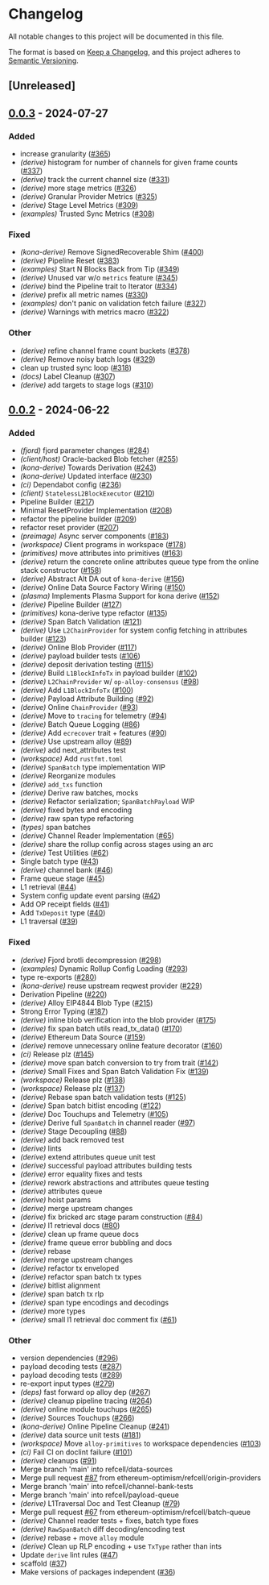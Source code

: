 # Changelog
All notable changes to this project will be documented in this file.

The format is based on [Keep a Changelog](https://keepachangelog.com/en/1.0.0/),
and this project adheres to [Semantic Versioning](https://semver.org/spec/v2.0.0.html).

## [Unreleased]

## [0.0.3](https://github.com/merklefruit/kona/compare/kona-derive-v0.0.2...kona-derive-v0.0.3) - 2024-07-27

### Added
- increase granularity ([#365](https://github.com/merklefruit/kona/pull/365))
- *(derive)* histogram for number of channels for given frame counts ([#337](https://github.com/merklefruit/kona/pull/337))
- *(derive)* track the current channel size ([#331](https://github.com/merklefruit/kona/pull/331))
- *(derive)* more stage metrics ([#326](https://github.com/merklefruit/kona/pull/326))
- *(derive)* Granular Provider Metrics ([#325](https://github.com/merklefruit/kona/pull/325))
- *(derive)* Stage Level Metrics ([#309](https://github.com/merklefruit/kona/pull/309))
- *(examples)* Trusted Sync Metrics ([#308](https://github.com/merklefruit/kona/pull/308))

### Fixed
- *(kona-derive)* Remove SignedRecoverable Shim ([#400](https://github.com/merklefruit/kona/pull/400))
- *(derive)* Pipeline Reset ([#383](https://github.com/merklefruit/kona/pull/383))
- *(examples)* Start N Blocks Back from Tip ([#349](https://github.com/merklefruit/kona/pull/349))
- *(derive)* Unused var w/o `metrics` feature ([#345](https://github.com/merklefruit/kona/pull/345))
- *(derive)* bind the Pipeline trait to Iterator ([#334](https://github.com/merklefruit/kona/pull/334))
- *(derive)* prefix all metric names ([#330](https://github.com/merklefruit/kona/pull/330))
- *(examples)* don't panic on validation fetch failure ([#327](https://github.com/merklefruit/kona/pull/327))
- *(derive)* Warnings with metrics macro ([#322](https://github.com/merklefruit/kona/pull/322))

### Other
- *(derive)* refine channel frame count buckets ([#378](https://github.com/merklefruit/kona/pull/378))
- *(derive)* Remove noisy batch logs ([#329](https://github.com/merklefruit/kona/pull/329))
- clean up trusted sync loop ([#318](https://github.com/merklefruit/kona/pull/318))
- *(docs)* Label Cleanup ([#307](https://github.com/merklefruit/kona/pull/307))
- *(derive)* add targets to stage logs ([#310](https://github.com/merklefruit/kona/pull/310))

## [0.0.2](https://github.com/ethereum-optimism/kona/compare/kona-derive-v0.0.1...kona-derive-v0.0.2) - 2024-06-22

### Added
- *(fjord)* fjord parameter changes ([#284](https://github.com/ethereum-optimism/kona/pull/284))
- *(client/host)* Oracle-backed Blob fetcher ([#255](https://github.com/ethereum-optimism/kona/pull/255))
- *(kona-derive)* Towards Derivation ([#243](https://github.com/ethereum-optimism/kona/pull/243))
- *(kona-derive)* Updated interface ([#230](https://github.com/ethereum-optimism/kona/pull/230))
- *(ci)* Dependabot config ([#236](https://github.com/ethereum-optimism/kona/pull/236))
- *(client)* `StatelessL2BlockExecutor` ([#210](https://github.com/ethereum-optimism/kona/pull/210))
- Pipeline Builder ([#217](https://github.com/ethereum-optimism/kona/pull/217))
- Minimal ResetProvider Implementation ([#208](https://github.com/ethereum-optimism/kona/pull/208))
- refactor the pipeline builder ([#209](https://github.com/ethereum-optimism/kona/pull/209))
- refactor reset provider ([#207](https://github.com/ethereum-optimism/kona/pull/207))
- *(preimage)* Async server components ([#183](https://github.com/ethereum-optimism/kona/pull/183))
- *(workspace)* Client programs in workspace ([#178](https://github.com/ethereum-optimism/kona/pull/178))
- *(primitives)* move attributes into primitives ([#163](https://github.com/ethereum-optimism/kona/pull/163))
- *(derive)* return the concrete online attributes queue type from the online stack constructor ([#158](https://github.com/ethereum-optimism/kona/pull/158))
- *(derive)* Abstract Alt DA out of `kona-derive` ([#156](https://github.com/ethereum-optimism/kona/pull/156))
- *(derive)* Online Data Source Factory Wiring ([#150](https://github.com/ethereum-optimism/kona/pull/150))
- *(plasma)* Implements Plasma Support for kona derive ([#152](https://github.com/ethereum-optimism/kona/pull/152))
- *(derive)* Pipeline Builder ([#127](https://github.com/ethereum-optimism/kona/pull/127))
- *(primitives)* kona-derive type refactor ([#135](https://github.com/ethereum-optimism/kona/pull/135))
- *(derive)* Span Batch Validation ([#121](https://github.com/ethereum-optimism/kona/pull/121))
- *(derive)* Use `L2ChainProvider` for system config fetching in attributes builder ([#123](https://github.com/ethereum-optimism/kona/pull/123))
- *(derive)* Online Blob Provider ([#117](https://github.com/ethereum-optimism/kona/pull/117))
- *(derive)* payload builder tests ([#106](https://github.com/ethereum-optimism/kona/pull/106))
- *(derive)* deposit derivation testing ([#115](https://github.com/ethereum-optimism/kona/pull/115))
- *(derive)* Build `L1BlockInfoTx` in payload builder ([#102](https://github.com/ethereum-optimism/kona/pull/102))
- *(derive)* `L2ChainProvider` w/ `op-alloy-consensus` ([#98](https://github.com/ethereum-optimism/kona/pull/98))
- *(derive)* Add `L1BlockInfoTx` ([#100](https://github.com/ethereum-optimism/kona/pull/100))
- *(derive)* Payload Attribute Building ([#92](https://github.com/ethereum-optimism/kona/pull/92))
- *(derive)* Online `ChainProvider` ([#93](https://github.com/ethereum-optimism/kona/pull/93))
- *(derive)* Move to `tracing` for telemetry ([#94](https://github.com/ethereum-optimism/kona/pull/94))
- *(derive)* Batch Queue Logging ([#86](https://github.com/ethereum-optimism/kona/pull/86))
- *(derive)* Add `ecrecover` trait + features ([#90](https://github.com/ethereum-optimism/kona/pull/90))
- *(derive)* Use upstream alloy ([#89](https://github.com/ethereum-optimism/kona/pull/89))
- *(derive)* add next_attributes test
- *(workspace)* Add `rustfmt.toml`
- *(derive)* `SpanBatch` type implementation WIP
- *(derive)* Reorganize modules
- *(derive)* `add_txs` function
- *(derive)* Derive raw batches, mocks
- *(derive)* Refactor serialization; `SpanBatchPayload` WIP
- *(derive)* fixed bytes and encoding
- *(derive)* raw span type refactoring
- *(types)* span batches
- *(derive)* Channel Reader Implementation ([#65](https://github.com/ethereum-optimism/kona/pull/65))
- *(derive)* share the rollup config across stages using an arc
- *(derive)* Test Utilities ([#62](https://github.com/ethereum-optimism/kona/pull/62))
- Single batch type ([#43](https://github.com/ethereum-optimism/kona/pull/43))
- *(derive)* channel bank ([#46](https://github.com/ethereum-optimism/kona/pull/46))
- Frame queue stage ([#45](https://github.com/ethereum-optimism/kona/pull/45))
- L1 retrieval ([#44](https://github.com/ethereum-optimism/kona/pull/44))
- System config update event parsing ([#42](https://github.com/ethereum-optimism/kona/pull/42))
- Add OP receipt fields ([#41](https://github.com/ethereum-optimism/kona/pull/41))
- Add `TxDeposit` type ([#40](https://github.com/ethereum-optimism/kona/pull/40))
- L1 traversal ([#39](https://github.com/ethereum-optimism/kona/pull/39))

### Fixed
- *(derive)* Fjord brotli decompression ([#298](https://github.com/ethereum-optimism/kona/pull/298))
- *(examples)* Dynamic Rollup Config Loading ([#293](https://github.com/ethereum-optimism/kona/pull/293))
- type re-exports ([#280](https://github.com/ethereum-optimism/kona/pull/280))
- *(kona-derive)* reuse upstream reqwest provider ([#229](https://github.com/ethereum-optimism/kona/pull/229))
- Derivation Pipeline ([#220](https://github.com/ethereum-optimism/kona/pull/220))
- *(derive)* Alloy EIP4844 Blob Type ([#215](https://github.com/ethereum-optimism/kona/pull/215))
- Strong Error Typing ([#187](https://github.com/ethereum-optimism/kona/pull/187))
- *(derive)* inline blob verification into the blob provider ([#175](https://github.com/ethereum-optimism/kona/pull/175))
- *(derive)* fix span batch utils read_tx_data() ([#170](https://github.com/ethereum-optimism/kona/pull/170))
- *(derive)* Ethereum Data Source ([#159](https://github.com/ethereum-optimism/kona/pull/159))
- *(derive)* remove unnecessary online feature decorator ([#160](https://github.com/ethereum-optimism/kona/pull/160))
- *(ci)* Release plz ([#145](https://github.com/ethereum-optimism/kona/pull/145))
- *(derive)* move span batch conversion to try from trait ([#142](https://github.com/ethereum-optimism/kona/pull/142))
- *(derive)* Small Fixes and Span Batch Validation Fix ([#139](https://github.com/ethereum-optimism/kona/pull/139))
- *(workspace)* Release plz ([#138](https://github.com/ethereum-optimism/kona/pull/138))
- *(workspace)* Release plz ([#137](https://github.com/ethereum-optimism/kona/pull/137))
- *(derive)* Rebase span batch validation tests ([#125](https://github.com/ethereum-optimism/kona/pull/125))
- *(derive)* Span batch bitlist encoding ([#122](https://github.com/ethereum-optimism/kona/pull/122))
- *(derive)* Doc Touchups and Telemetry ([#105](https://github.com/ethereum-optimism/kona/pull/105))
- *(derive)* Derive full `SpanBatch` in channel reader ([#97](https://github.com/ethereum-optimism/kona/pull/97))
- *(derive)* Stage Decoupling ([#88](https://github.com/ethereum-optimism/kona/pull/88))
- *(derive)* add back removed test
- *(derive)* lints
- *(derive)* extend attributes queue unit test
- *(derive)* successful payload attributes building tests
- *(derive)* error equality fixes and tests
- *(derive)* rework abstractions and attributes queue testing
- *(derive)* attributes queue
- *(derive)* hoist params
- *(derive)* merge upstream changes
- *(derive)* fix bricked arc stage param construction ([#84](https://github.com/ethereum-optimism/kona/pull/84))
- *(derive)* l1 retrieval docs ([#80](https://github.com/ethereum-optimism/kona/pull/80))
- *(derive)* clean up frame queue docs
- *(derive)* frame queue error bubbling and docs
- *(derive)* rebase
- *(derive)* merge upstream changes
- *(derive)* refactor tx enveloped
- *(derive)* refactor span batch tx types
- *(derive)* bitlist alignment
- *(derive)* span batch tx rlp
- *(derive)* span type encodings and decodings
- *(derive)* more types
- *(derive)* small l1 retrieval doc comment fix ([#61](https://github.com/ethereum-optimism/kona/pull/61))

### Other
- version dependencies ([#296](https://github.com/ethereum-optimism/kona/pull/296))
- payload decoding tests ([#287](https://github.com/ethereum-optimism/kona/pull/287))
- payload decoding tests ([#289](https://github.com/ethereum-optimism/kona/pull/289))
- re-export input types ([#279](https://github.com/ethereum-optimism/kona/pull/279))
- *(deps)* fast forward op alloy dep ([#267](https://github.com/ethereum-optimism/kona/pull/267))
- *(derive)* cleanup pipeline tracing ([#264](https://github.com/ethereum-optimism/kona/pull/264))
- *(derive)* online module touchups ([#265](https://github.com/ethereum-optimism/kona/pull/265))
- *(derive)* Sources Touchups ([#266](https://github.com/ethereum-optimism/kona/pull/266))
- *(kona-derive)* Online Pipeline Cleanup ([#241](https://github.com/ethereum-optimism/kona/pull/241))
- *(derive)* data source unit tests ([#181](https://github.com/ethereum-optimism/kona/pull/181))
- *(workspace)* Move `alloy-primitives` to workspace dependencies ([#103](https://github.com/ethereum-optimism/kona/pull/103))
- *(ci)* Fail CI on doclint failure ([#101](https://github.com/ethereum-optimism/kona/pull/101))
- *(derive)* cleanups ([#91](https://github.com/ethereum-optimism/kona/pull/91))
- Merge branch 'main' into refcell/data-sources
- Merge pull request [#87](https://github.com/ethereum-optimism/kona/pull/87) from ethereum-optimism/refcell/origin-providers
- Merge branch 'main' into refcell/channel-bank-tests
- Merge branch 'main' into refcell/payload-queue
- *(derive)* L1Traversal Doc and Test Cleanup ([#79](https://github.com/ethereum-optimism/kona/pull/79))
- Merge pull request [#67](https://github.com/ethereum-optimism/kona/pull/67) from ethereum-optimism/refcell/batch-queue
- *(derive)* Channel reader tests + fixes, batch type fixes
- *(derive)* `RawSpanBatch` diff decoding/encoding test
- *(derive)* rebase + move `alloy` module
- *(derive)* Clean up RLP encoding + use `TxType` rather than ints
- Update `derive` lint rules ([#47](https://github.com/ethereum-optimism/kona/pull/47))
- scaffold ([#37](https://github.com/ethereum-optimism/kona/pull/37))
- Make versions of packages independent ([#36](https://github.com/ethereum-optimism/kona/pull/36))
